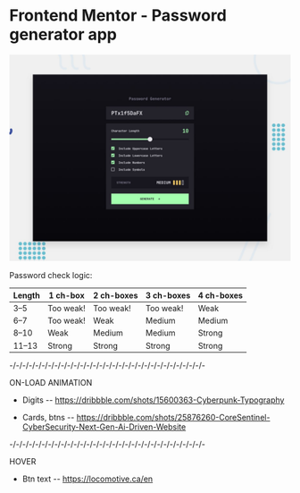 # Frontend Mentor - Password generator app

![Design preview for the Password generator app coding challenge](./preview.jpg)

Password check logic:

| Length | 1 ch-box  | 2 ch-boxes | 3 ch-boxes | 4 ch-boxes |
| ------ | --------- | ---------- | ---------- | ---------- |
| 3–5    | Too weak! | Too weak!  | Too weak!  | Weak       |
| 6–7    | Too weak! | Weak       | Medium     | Medium     |
| 8–10   | Weak      | Medium     | Medium     | Strong     |
| 11–13  | Strong    | Strong     | Strong     | Strong     |

-/-/-/-/-/-/-/-/-/-/-/-/-/-/-/-/-/-/-/-/-/-/-/-/-/-/-/-/-/-/-

ON-LOAD ANIMATION

- Digits
  -- https://dribbble.com/shots/15600363-Cyberpunk-Typography

- Cards, btns
  -- https://dribbble.com/shots/25876260-CoreSentinel-CyberSecurity-Next-Gen-Ai-Driven-Website

-/-/-/-/-/-/-/-/-/-/-/-/-/-/-/-/-/-/-/-/-/-/-/-/-/-/-/-/-/-/-

HOVER

- Btn text
  -- https://locomotive.ca/en
